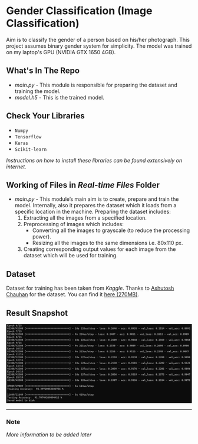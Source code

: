 # Gender Classification (Image Classification)

Aim is to classify the gender of a person based on his/her photograph. This project assumes binary gender system for simplicity. The model was trained on my laptop's GPU (NVIDIA GTX 1650 4GB).

## What's In The Repo

* *main.py* - This module is responsible for preparing the dataset and training the model.
* *model.h5* - This is the trained model.

## Check Your Libraries

* `Numpy`
* `Tensorflow`
* `Keras`
* `Scikit-learn`

*Instructions on how to install these libraries can be found extensively on internet.*

## Working of Files in *Real-time Files* Folder

* *main.py* - This module’s main aim is to create, prepare and train the model. Internally, also it prepares the dataset which it loads from a specific location in the machine.
Preparing the dataset includes:
   1. Extracting all the images from a specified location.
   2. Preprocessing of images which includes:
      - Converting all the images to grayscale (to reduce the processing power).
      - Resizing all the images to the same dimensions i.e. 80x110 px.
   3. Creating corresponding output values for each image from the dataset which will be used for training.

## Dataset

Dataset for training has been taken from *Kaggle*. Thanks to [Ashutosh Chauhan](https://www.kaggle.com/cashutosh) for the dataset. You can find it [here (270MB)](https://www.kaggle.com/cashutosh/gender-classification-dataset).

## Result Snapshot

![training_and_testing](/accuracyResult.PNG)

***

### Note

*More information to be added later*
